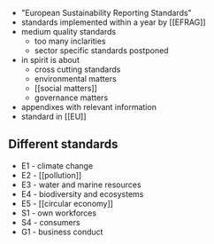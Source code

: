 - "European Sustainability Reporting Standards"
- standards implemented within a year by [[EFRAG]]
- medium quality standards
	- too many inclarities
	- sector specific standards postponed
- in spirit is about
	- cross cutting standards
	- environmental matters
	- [[social matters]]
	- governance matters
- appendixes with relevant information
- standard in [[EU]]

## Different standards
- E1 - climate change
- E2 - [[pollution]]
- E3 - water and marine resources
- E4 - biodiversity and ecosystems
- E5 - [[circular economy]]
- S1 - own workforces
- S4 - consumers
- G1 - business conduct